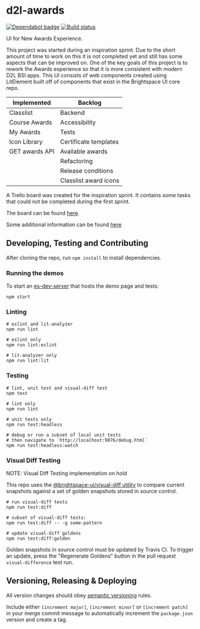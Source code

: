 # d2l-awards

[![Dependabot badge](https://flat.badgen.net/dependabot/Brightspace/awards-ui-lit?icon=dependabot)](https://app.dependabot.com/)
[![Build status](https://travis-ci.com/Brightspace/awards-ui-lit.svg?branch=master)](https://travis-ci.com/Brightspace/awards-ui-lit)

UI for New Awards Experience.

This project was started during an inspiration sprint. Due to the short amount of time to work on this it is not completed yet
and still has some aspects that can be improved on. One of the key goals of this project is to rework the Awards experience so
that it is more consistent with modern D2L BSI apps. This UI consists of web components created using LitElement built off of
components that exist in the Brightspace UI core repo.

| Implemented    | Backlog               |
|----------------|-----------------------|
| Classlist      | Backend               |
| Course Awards  | Accessibility         |
| My Awards      | Tests                 |
| Icon Library   | Certificate templates |
| GET awards API | Available awards      |
|                | Refactoring           |
|                | Release conditions    |
|                | Classlist award icons |

A Trello board was created for the inspiration sprint. It contains some tasks that could not be completed during the first sprint.

The board can be found [here](https://trello.com/b/khMwQFxS/awardsv2).

Some additional information can be found [here](./docs/README.md)

## Developing, Testing and Contributing

After cloning the repo, run `npm install` to install dependencies.

### Running the demos

To start an [es-dev-server](https://open-wc.org/developing/es-dev-server.html) that hosts the demo page and tests:

```shell
npm start
```

### Linting

```shell
# eslint and lit-analyzer
npm run lint

# eslint only
npm run lint:eslint

# lit-analyzer only
npm run lint:lit
```

### Testing

```shell
# lint, unit test and visual-diff test
npm test

# lint only
npm run lint

# unit tests only
npm run test:headless

# debug or run a subset of local unit tests
# then navigate to `http://localhost:9876/debug.html`
npm run test:headless:watch
```

### Visual Diff Testing

NOTE: Visual Diff Testing implementation on hold

This repo uses the [@brightspace-ui/visual-diff utility](https://github.com/BrightspaceUI/visual-diff/) to compare current snapshots against a set of golden snapshots stored in source control.

```shell
# run visual-diff tests
npm run test:diff

# subset of visual-diff tests:
npm run test:diff -- -g some-pattern

# update visual-diff goldens
npm run test:diff:golden
```

Golden snapshots in source control must be updated by Travis CI. To trigger an update, press the "Regenerate Goldens" button in the pull request `visual-difference` test run.

## Versioning, Releasing & Deploying

All version changes should obey [semantic versioning](https://semver.org/) rules.

Include either `[increment major]`, `[increment minor]` or `[increment patch]` in your merge commit message to automatically increment the `package.json` version and create a tag.
